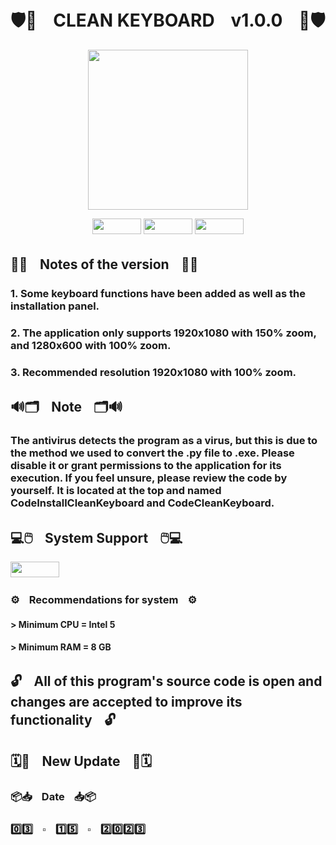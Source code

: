 # 🛡️💉ㅤCLEAN KEYBOARDㅤv1.0.0ㅤ💉🛡️


<p align="center">
  <img width="256" height="256" src="https://i.imgur.com/JiBlPaT.png">
</p>


<p align="center">
  <img width="78" height="25" src="https://i.imgur.com/Z8rsYDh.png">
  <img width="78" height="25" src="https://i.imgur.com/XcZMirD.png">
  <img width="78" height="25" src="https://i.imgur.com/omeEsEY.png">
</p>

##
## 📝📃ㅤNotes of the versionㅤ📃📝

### 1. Some keyboard functions have been added as well as the installation panel.
### 2. The application only supports 1920x1080 with 150% zoom, and 1280x600 with 100% zoom.
### 3. Recommended resolution 1920x1080 with 100% zoom.

##
## 🔊🗂️ㅤNoteㅤ🗂️🔊

### The antivirus detects the program as a virus, but this is due to the method we used to convert the .py file to .exe. Please disable it or grant permissions to the application for its execution. If you feel unsure, please review the code by yourself. It is located at the top and named CodeInstallCleanKeyboard and CodeCleanKeyboard.

##

## 💻🖱️ㅤSystem Supportㅤ🖱️💻

<img width="78" height="25" src="https://i.imgur.com/omeEsEY.png">

### ⚙️ㅤRecommendations for systemㅤ⚙️

#### > Minimum CPU = Intel 5
#### > Minimum RAM = 8 GB

##
## 🔓ㅤAll of this program's source code is open and changes are accepted to improve its functionalityㅤ🔓
## 🗓️📅ㅤNew Updateㅤ📅🗓️

### 📦📥ㅤDateㅤ📥📦

### 0️⃣3️⃣ㅤ▫️ㅤ1️⃣5️⃣ㅤ▫️ㅤ2️⃣0️⃣2️⃣3️⃣
